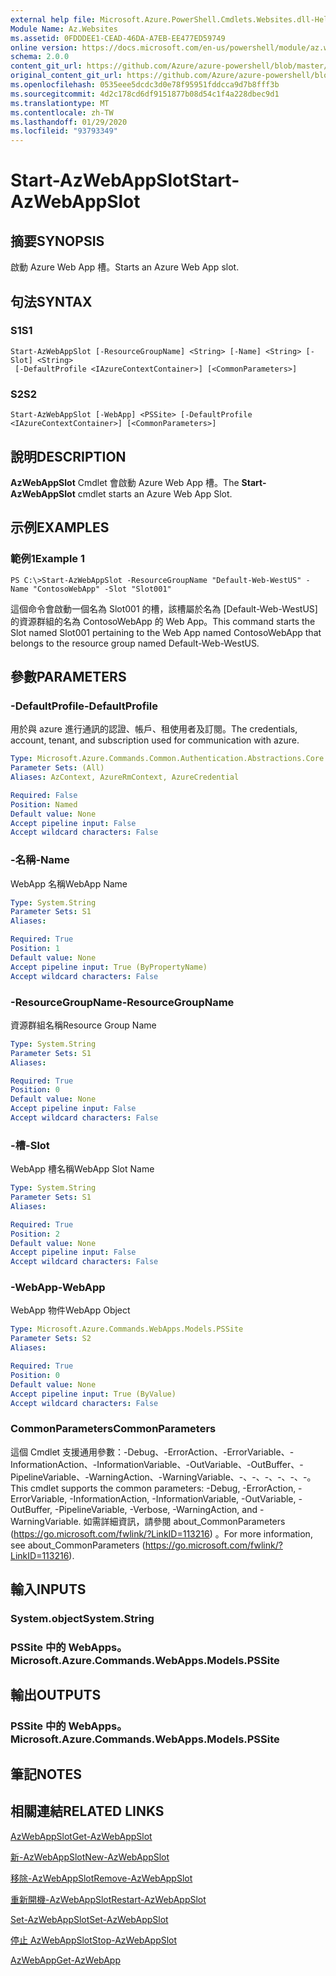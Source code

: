 ```yaml
---
external help file: Microsoft.Azure.PowerShell.Cmdlets.Websites.dll-Help.xml
Module Name: Az.Websites
ms.assetid: 0FDDDEE1-CEAD-46DA-A7EB-EE477ED59749
online version: https://docs.microsoft.com/en-us/powershell/module/az.websites/start-azwebappslot
schema: 2.0.0
content_git_url: https://github.com/Azure/azure-powershell/blob/master/src/Websites/Websites/help/Start-AzWebAppSlot.md
original_content_git_url: https://github.com/Azure/azure-powershell/blob/master/src/Websites/Websites/help/Start-AzWebAppSlot.md
ms.openlocfilehash: 0535eee5dcdc3d0e78f95951fddcca9d7b8fff3b
ms.sourcegitcommit: 4d2c178cd6df9151877b08d54c1f4a228dbec9d1
ms.translationtype: MT
ms.contentlocale: zh-TW
ms.lasthandoff: 01/29/2020
ms.locfileid: "93793349"
---
```

# <span data-ttu-id="82b3d-101">Start-AzWebAppSlot</span><span class="sxs-lookup"><span data-stu-id="82b3d-101">Start-AzWebAppSlot</span></span>

## <span data-ttu-id="82b3d-102">摘要</span><span class="sxs-lookup"><span data-stu-id="82b3d-102">SYNOPSIS</span></span>
<span data-ttu-id="82b3d-103">啟動 Azure Web App 槽。</span><span class="sxs-lookup"><span data-stu-id="82b3d-103">Starts an Azure Web App slot.</span></span>

## <span data-ttu-id="82b3d-104">句法</span><span class="sxs-lookup"><span data-stu-id="82b3d-104">SYNTAX</span></span>

### <span data-ttu-id="82b3d-105">S1</span><span class="sxs-lookup"><span data-stu-id="82b3d-105">S1</span></span>
```
Start-AzWebAppSlot [-ResourceGroupName] <String> [-Name] <String> [-Slot] <String>
 [-DefaultProfile <IAzureContextContainer>] [<CommonParameters>]
```

### <span data-ttu-id="82b3d-106">S2</span><span class="sxs-lookup"><span data-stu-id="82b3d-106">S2</span></span>
```
Start-AzWebAppSlot [-WebApp] <PSSite> [-DefaultProfile <IAzureContextContainer>] [<CommonParameters>]
```

## <span data-ttu-id="82b3d-107">說明</span><span class="sxs-lookup"><span data-stu-id="82b3d-107">DESCRIPTION</span></span>
<span data-ttu-id="82b3d-108">**AzWebAppSlot** Cmdlet 會啟動 Azure Web App 槽。</span><span class="sxs-lookup"><span data-stu-id="82b3d-108">The **Start-AzWebAppSlot** cmdlet starts an Azure Web App Slot.</span></span>

## <span data-ttu-id="82b3d-109">示例</span><span class="sxs-lookup"><span data-stu-id="82b3d-109">EXAMPLES</span></span>

### <span data-ttu-id="82b3d-110">範例1</span><span class="sxs-lookup"><span data-stu-id="82b3d-110">Example 1</span></span>
```
PS C:\>Start-AzWebAppSlot -ResourceGroupName "Default-Web-WestUS" -Name "ContosoWebApp" -Slot "Slot001"
```

<span data-ttu-id="82b3d-111">這個命令會啟動一個名為 Slot001 的槽，該槽屬於名為 [Default-Web-WestUS] 的資源群組的名為 ContosoWebApp 的 Web App。</span><span class="sxs-lookup"><span data-stu-id="82b3d-111">This command starts the Slot named Slot001 pertaining to the Web App named ContosoWebApp that belongs to the resource group named Default-Web-WestUS.</span></span>

## <span data-ttu-id="82b3d-112">參數</span><span class="sxs-lookup"><span data-stu-id="82b3d-112">PARAMETERS</span></span>

### <span data-ttu-id="82b3d-113">-DefaultProfile</span><span class="sxs-lookup"><span data-stu-id="82b3d-113">-DefaultProfile</span></span>
<span data-ttu-id="82b3d-114">用於與 azure 進行通訊的認證、帳戶、租使用者及訂閱。</span><span class="sxs-lookup"><span data-stu-id="82b3d-114">The credentials, account, tenant, and subscription used for communication with azure.</span></span>

```yaml
Type: Microsoft.Azure.Commands.Common.Authentication.Abstractions.Core.IAzureContextContainer
Parameter Sets: (All)
Aliases: AzContext, AzureRmContext, AzureCredential

Required: False
Position: Named
Default value: None
Accept pipeline input: False
Accept wildcard characters: False
```

### <span data-ttu-id="82b3d-115">-名稱</span><span class="sxs-lookup"><span data-stu-id="82b3d-115">-Name</span></span>
<span data-ttu-id="82b3d-116">WebApp 名稱</span><span class="sxs-lookup"><span data-stu-id="82b3d-116">WebApp Name</span></span>

```yaml
Type: System.String
Parameter Sets: S1
Aliases:

Required: True
Position: 1
Default value: None
Accept pipeline input: True (ByPropertyName)
Accept wildcard characters: False
```

### <span data-ttu-id="82b3d-117">-ResourceGroupName</span><span class="sxs-lookup"><span data-stu-id="82b3d-117">-ResourceGroupName</span></span>
<span data-ttu-id="82b3d-118">資源群組名稱</span><span class="sxs-lookup"><span data-stu-id="82b3d-118">Resource Group Name</span></span>

```yaml
Type: System.String
Parameter Sets: S1
Aliases:

Required: True
Position: 0
Default value: None
Accept pipeline input: False
Accept wildcard characters: False
```

### <span data-ttu-id="82b3d-119">-槽</span><span class="sxs-lookup"><span data-stu-id="82b3d-119">-Slot</span></span>
<span data-ttu-id="82b3d-120">WebApp 槽名稱</span><span class="sxs-lookup"><span data-stu-id="82b3d-120">WebApp Slot Name</span></span>

```yaml
Type: System.String
Parameter Sets: S1
Aliases:

Required: True
Position: 2
Default value: None
Accept pipeline input: False
Accept wildcard characters: False
```

### <span data-ttu-id="82b3d-121">-WebApp</span><span class="sxs-lookup"><span data-stu-id="82b3d-121">-WebApp</span></span>
<span data-ttu-id="82b3d-122">WebApp 物件</span><span class="sxs-lookup"><span data-stu-id="82b3d-122">WebApp Object</span></span>

```yaml
Type: Microsoft.Azure.Commands.WebApps.Models.PSSite
Parameter Sets: S2
Aliases:

Required: True
Position: 0
Default value: None
Accept pipeline input: True (ByValue)
Accept wildcard characters: False
```

### <span data-ttu-id="82b3d-123">CommonParameters</span><span class="sxs-lookup"><span data-stu-id="82b3d-123">CommonParameters</span></span>
<span data-ttu-id="82b3d-124">這個 Cmdlet 支援通用參數：-Debug、-ErrorAction、-ErrorVariable、-InformationAction、-InformationVariable、-OutVariable、-OutBuffer、-PipelineVariable、-WarningAction、-WarningVariable、-、-、-、-、-、-。</span><span class="sxs-lookup"><span data-stu-id="82b3d-124">This cmdlet supports the common parameters: -Debug, -ErrorAction, -ErrorVariable, -InformationAction, -InformationVariable, -OutVariable, -OutBuffer, -PipelineVariable, -Verbose, -WarningAction, and -WarningVariable.</span></span> <span data-ttu-id="82b3d-125">如需詳細資訊，請參閱 about_CommonParameters (https://go.microsoft.com/fwlink/?LinkID=113216) 。</span><span class="sxs-lookup"><span data-stu-id="82b3d-125">For more information, see about_CommonParameters (https://go.microsoft.com/fwlink/?LinkID=113216).</span></span>

## <span data-ttu-id="82b3d-126">輸入</span><span class="sxs-lookup"><span data-stu-id="82b3d-126">INPUTS</span></span>

### <span data-ttu-id="82b3d-127">System.object</span><span class="sxs-lookup"><span data-stu-id="82b3d-127">System.String</span></span>

### <span data-ttu-id="82b3d-128">PSSite 中的 WebApps。</span><span class="sxs-lookup"><span data-stu-id="82b3d-128">Microsoft.Azure.Commands.WebApps.Models.PSSite</span></span>

## <span data-ttu-id="82b3d-129">輸出</span><span class="sxs-lookup"><span data-stu-id="82b3d-129">OUTPUTS</span></span>

### <span data-ttu-id="82b3d-130">PSSite 中的 WebApps。</span><span class="sxs-lookup"><span data-stu-id="82b3d-130">Microsoft.Azure.Commands.WebApps.Models.PSSite</span></span>

## <span data-ttu-id="82b3d-131">筆記</span><span class="sxs-lookup"><span data-stu-id="82b3d-131">NOTES</span></span>

## <span data-ttu-id="82b3d-132">相關連結</span><span class="sxs-lookup"><span data-stu-id="82b3d-132">RELATED LINKS</span></span>

[<span data-ttu-id="82b3d-133">AzWebAppSlot</span><span class="sxs-lookup"><span data-stu-id="82b3d-133">Get-AzWebAppSlot</span></span>](./Get-AzWebAppSlot.md)

[<span data-ttu-id="82b3d-134">新-AzWebAppSlot</span><span class="sxs-lookup"><span data-stu-id="82b3d-134">New-AzWebAppSlot</span></span>](./New-AzWebAppSlot.md)

[<span data-ttu-id="82b3d-135">移除-AzWebAppSlot</span><span class="sxs-lookup"><span data-stu-id="82b3d-135">Remove-AzWebAppSlot</span></span>](./Remove-AzWebAppSlot.md)

[<span data-ttu-id="82b3d-136">重新開機-AzWebAppSlot</span><span class="sxs-lookup"><span data-stu-id="82b3d-136">Restart-AzWebAppSlot</span></span>](./Restart-AzWebAppSlot.md)

[<span data-ttu-id="82b3d-137">Set-AzWebAppSlot</span><span class="sxs-lookup"><span data-stu-id="82b3d-137">Set-AzWebAppSlot</span></span>](./Set-AzWebAppSlot.md)

[<span data-ttu-id="82b3d-138">停止 AzWebAppSlot</span><span class="sxs-lookup"><span data-stu-id="82b3d-138">Stop-AzWebAppSlot</span></span>](./Stop-AzWebAppSlot.md)

[<span data-ttu-id="82b3d-139">AzWebApp</span><span class="sxs-lookup"><span data-stu-id="82b3d-139">Get-AzWebApp</span></span>](./Get-AzWebApp.md)

